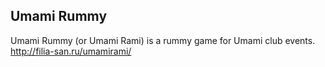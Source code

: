 Umami Rummy
---
Umami Rummy (or Umami Rami) is a rummy game for Umami club events.<br>
http://filia-san.ru/umamirami/